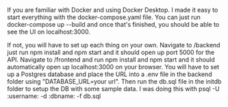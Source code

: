 If you are familiar with Docker and using Docker Desktop. I made it easy to start everything with the docker-compose.yaml file. 
You can just run docker-compose up --build and once that's finished, you should be able to see the UI on localhost:3000.

If not, you will have to set up each thing on your own. 
Navigate to /backend just run npm install and npm start and it should open up port 5000 for the API.
Navigate to /frontend and run npm install and npm start and it should automatically open up localhost:3000 on your browser.
You will have to set up a Postgres database and place the URL into a .env file in the backend folder using "DATABASE_URL=your url".
Then run the db.sql file in the initdb folder to setup the DB with some sample data.
I was doing this with psql -U :username: -d :dbname: -f db.sql
